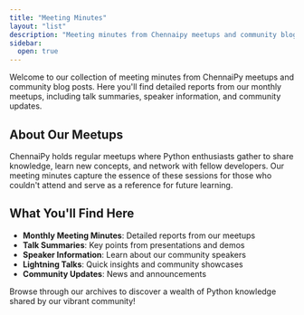 ```yaml
---
title: "Meeting Minutes"
layout: "list"
description: "Meeting minutes from Chennaipy meetups and community blog posts"
sidebar:
  open: true
---
```


Welcome to our collection of meeting minutes from ChennaiPy meetups and community blog posts. Here you'll find detailed reports from our monthly meetups, including talk summaries, speaker information, and community updates.

## About Our Meetups

ChennaiPy holds regular meetups where Python enthusiasts gather to share knowledge, learn new concepts, and network with fellow developers. Our meeting minutes capture the essence of these sessions for those who couldn't attend and serve as a reference for future learning.

## What You'll Find Here

- **Monthly Meeting Minutes**: Detailed reports from our meetups
- **Talk Summaries**: Key points from presentations and demos
- **Speaker Information**: Learn about our community speakers
- **Lightning Talks**: Quick insights and community showcases
- **Community Updates**: News and announcements

Browse through our archives to discover a wealth of Python knowledge shared by our vibrant community!
